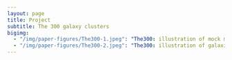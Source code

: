 ```yaml
---
layout: page
title: Project
subtitle: The 300 galaxy clusters
bigimg:
  - "/img/paper-figures/The300-1.jpeg": "The300: illustration of mock multi-wavelength of the same hydro-simulated cluster"
  - "/img/paper-figures/The300-2.jpeg": "The300: illustration of galaxies from Semi-Analytical models of the same cluster"
---
```

